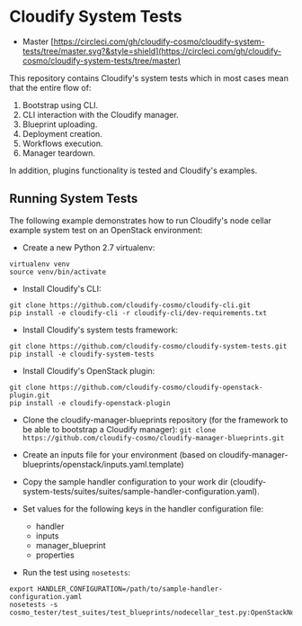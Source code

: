 Cloudify System Tests
==================

* Master [https://circleci.com/gh/cloudify-cosmo/cloudify-system-tests/tree/master.svg?&style=shield](https://circleci.com/gh/cloudify-cosmo/cloudify-system-tests/tree/master)


This repository contains Cloudify's system tests which in most cases mean that the entire flow of:

1. Bootstrap using CLI.
2. CLI interaction with the Cloudify manager.
2. Blueprint uploading.
3. Deployment creation.
4. Workflows execution.
5. Manager teardown.

In addition, plugins functionality is tested and Cloudify's examples.

## Running System Tests

The following example demonstrates how to run Cloudify's node cellar example system test on an OpenStack environment:

* Create a new Python 2.7 virtualenv:
```
virtualenv venv
source venv/bin/activate
```

* Install Cloudify's CLI:
```
git clone https://github.com/cloudify-cosmo/cloudify-cli.git
pip install -e cloudify-cli -r cloudify-cli/dev-requirements.txt
```

* Install Cloudify's system tests framework:
```
git clone https://github.com/cloudify-cosmo/cloudify-system-tests.git
pip install -e cloudify-system-tests
```

* Install Cloudify's OpenStack plugin:
```
git clone https://github.com/cloudify-cosmo/cloudify-openstack-plugin.git
pip install -e cloudify-openstack-plugin
```

* Clone the cloudify-manager-blueprints repository (for the framework to be able to bootstrap a Cloudify manager):
```git clone https://github.com/cloudify-cosmo/cloudify-manager-blueprints.git```

* Create an inputs file for your environment (based on cloudify-manager-blueprints/openstack/inputs.yaml.template)

* Copy the sample handler configuration to your work dir (cloudify-system-tests/suites/suites/sample-handler-configuration.yaml).

* Set values for the following keys in the handler configuration file:
  - handler
  - inputs
  - manager_blueprint
  - properties

* Run the test using `nosetests`:
```
export HANDLER_CONFIGURATION=/path/to/sample-handler-configuration.yaml
nosetests -s cosmo_tester/test_suites/test_blueprints/nodecellar_test.py:OpenStackNodeCellarTest
```
